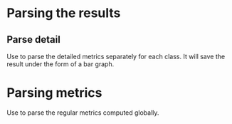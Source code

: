# Parsing the results

## Parse detail
Use to parse the detailed metrics separately for each class. It will save the result under the form of
a bar graph.

# Parsing metrics
Use to parse the regular metrics computed globally.